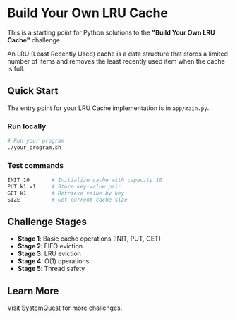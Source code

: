 # Build Your Own LRU Cache

This is a starting point for Python solutions to the **"Build Your Own LRU
Cache"** challenge.

An LRU (Least Recently Used) cache is a data structure that stores a limited
number of items and removes the least recently used item when the cache is full.

## Quick Start

The entry point for your LRU Cache implementation is in `app/main.py`.

### Run locally

```sh
# Run your program
./your_program.sh
```

### Test commands

```sh
INIT 10       # Initialize cache with capacity 10
PUT k1 v1     # Store key-value pair
GET k1        # Retrieve value by key
SIZE          # Get current cache size
```

## Challenge Stages

- **Stage 1**: Basic cache operations (INIT, PUT, GET)
- **Stage 2**: FIFO eviction
- **Stage 3**: LRU eviction
- **Stage 4**: O(1) operations
- **Stage 5**: Thread safety

## Learn More

Visit [SystemQuest](https://systemquest.io) for more challenges.
